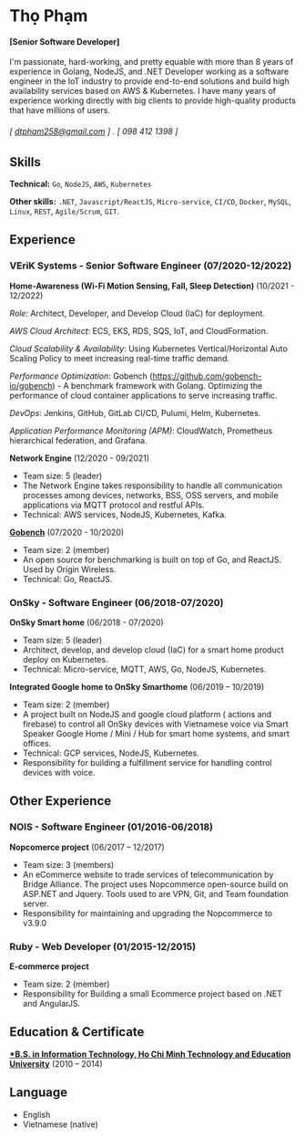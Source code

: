 Thọ Phạm 
======
#### [Senior Software Developer]

I'm passionate, hard-working, and pretty equable with more than 8 years of experience in Golang, NodeJS, and .NET Developer working as a software engineer in the IoT industry to provide end-to-end solutions and build high availability services based on AWS & Kubernetes. I have many years of experience working directly with big clients to provide high-quality products that have millions of users.
 
###### [ dtpham258@gmail.com ] . [ 098 412 1398 ]

Skills
------
**Technical:** `Go`, `NodeJS`, `AWS`, `Kubernetes`

**Other skills:** `.NET`, `Javascript/ReactJS`, `Micro-service`, `CI/CD`, `Docker`, `MySQL`, `Linux`, `REST`, `Agile/Scrum`, `GIT`.

Experience
---------
### VEriK Systems - Senior Software Engineer (07/2020-12/2022) 

**Home-Awareness (Wi-Fi Motion Sensing, Fall, Sleep Detection)** (10/2021 - 12/2022)

*Role*: Architect, Developer, and Develop Cloud (IaC) for deployment.

*AWS Cloud Architect*: ECS, EKS, RDS, SQS, IoT, and CloudFormation. 

*Cloud Scalability & Availability*: Using Kubernetes Vertical/Horizontal Auto Scaling Policy to meet increasing real-time traffic demand.

*Performance Optimization*: Gobench (https://github.com/gobench-io/gobench) - A benchmark framework with Golang. Optimizing the performance of cloud container applications to serve increasing traffic.

*DevOps*: Jenkins, GitHub, GitLab CI/CD, Pulumi, Helm, Kubernetes.

*Application Performance Monitoring (APM)*: CloudWatch, Prometheus hierarchical federation, and Grafana.

**Network Engine** (12/2020 - 09/2021)
- Team size: 5 (leader)
- The Network Engine takes responsibility to handle all communication processes among devices, networks, BSS, OSS servers, and mobile applications via MQTT protocol and restful APIs.
- Technical: AWS services, NodeJS, Kubernetes, Kafka.

[**Gobench**](https://github.com/gobench-io/gobench) (07/2020 - 10/2020)
- Team size: 2 (member)
- An open source for benchmarking is built on top of Go, and ReactJS. Used by Origin Wireless.
- Technical: Go, ReactJS.

### OnSky - Software Engineer (06/2018-07/2020)

**OnSky Smart home** (06/2018 - 07/2020)
- Team size: 5 (leader)
- Architect, develop, and develop cloud (IaC) for a smart home product deploy on Kubernetes.
- Technical: Micro-service, MQTT, AWS, Go, NodeJS, Kubernetes.

**Integrated Google home to OnSky Smarthome** (06/2019 – 10/2019)
- Team size: 2 (member)
- A project built on NodeJS and google cloud platform ( actions and firebase) to control all OnSky devices with Vietnamese voice via Smart Speaker Google Home / Mini / Hub for smart home systems, and smart offices.
- Technical: GCP services, NodeJS, Kubernetes.
- Responsibility for building a fulfillment service for handling control devices with voice.

Other Experience
---------
### NOIS - Software Engineer (01/2016-06/2018)

**Nopcomerce project** (06/2017 – 12/2017)
- Team size: 3 (members)
- An eCommerce website to trade services of telecommunication by Bridge Alliance. The project uses Nopcommerce open-source build on ASP.NET and Jquery. Tools used to are VPN, Git, and Team foundation server.
- Responsibility for maintaining and upgrading the Nopcommerce to v3.9.0

### Ruby - Web Developer (01/2015-12/2015)

**E-commerce project** 
- Team size: 2 (member)
- Responsibility for Building a small Ecommerce project based on .NET and AngularJS.

Education & Certificate
---------
**[*B.S. in Information Technology, Ho Chi Minh Technology and Education University]()** (2010 – 2014)  
  

Language
---------

- English
- Vietnamese (native)
